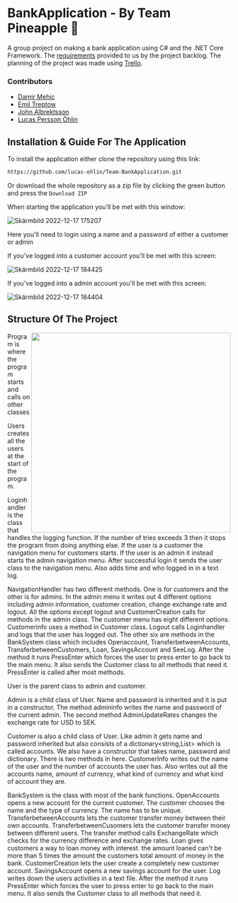 # BankApplication - By Team Pineapple 🍍
A group project on making a bank application using C# and the .NET Core Framework.
The [requirements](https://qlok.notion.site/Initial-backlog-03eb10ead8f047b3aff215f8c9b47d0e) provided to us by the project backlog. The planning of the project was made using [Trello](https://trello.com/b/toGN7sg8/bankapplication).

### Contributors
* [Damir Mehic](https://github.com/DammirM)
* [Emil Treptow](https://github.com/Lykrat)
* [John Albrektsson](https://github.com/JohnAlbrektsson)
* [Lucas Persson Öhlin](https://github.com/lucas-ohlin) 

## Installation & Guide For The Application
To install the application either clone the repository using this link:
```sh
https://github.com/lucas-ohlin/Team-BankApplication.git
```
Or download the whole repository as a zip file by clicking the green button and press the `Download ZIP`

When starting the application you'll be met with this window:

![Skärmbild 2022-12-17 175207](https://user-images.githubusercontent.com/113690228/208254615-06f41f54-9858-4fd9-820d-ceb319420a9b.png)

Here you'll need to login using a name and a password of either a customer or admin

If you've logged into a customer account you'll be met with this screen:

![Skärmbild 2022-12-17 184425](https://user-images.githubusercontent.com/113690228/208254665-cfcd97f5-89b2-4de0-b358-f8fe046d8d09.png)

If you've logged into a admin account you'll be met with this screen:

![Skärmbild 2022-12-17 184404](https://user-images.githubusercontent.com/113690228/208254683-550bd7ba-6025-4ae3-a571-eeea36382b01.png)


## Structure Of The Project
<img src="https://user-images.githubusercontent.com/113690228/208114210-1d90ab1f-0639-4aeb-a3d9-fce6f281e871.png" align="right" height="450px">

Program is where the program starts and calls on other classes

Users creates all the users at the start of the program.

Loginhandler is the class that handles the logging function. If the number of tries exceeds 3 then it stops the program from doing anything else. If the user is a customer the navigation menu for customers starts. If the user is an admin it instead starts the admin navigation menu. After successful login it sends the user class to the navigation menu. Also adds time and who logged in in a text log.

NavigationHandler has two different methods. One is for customers and the other is for admins. In the admin menu it writes out 4 different options including admin information, customer creation, change exchange rate and logout. All the options except logout and CustomerCreation calls for methods in the admin class. The customer menu has eight different options. Customerinfo uses a method in Customer class. Logout calls Loginhandler and logs that the user has logged out. The other six are methods in the BankSystem class which includes Openaccount, TransferbetweenAccounts, TransferbetweenCustomers, Loan, SavingsAccount and SeeLog. After the method it runs PressEnter which forces the user to press enter to go back to the main menu. It also sends the Customer class to all methods that need it. PressEnter is called after most methods.

User is the parent class to admin and customer. 

Admin is a child class of User. Name and password is inherited and it is put in a constructor. The method admininfo writes the name and password of the current admin. The second method AdminUpdateRates changes the exchange rate for USD to SEK.

Customer is also a child class of User. Like admin it gets name and password inherited but also consists of a dictionary<string,List<string>> which is called accounts. We also have a constructor that takes name, password and dictionary. There is two methods in here. CustomerInfo writes out the name of the user and the number of accounts the user has. Also writes out all the accounts name, amount of currency, what kind of currency and what kind of account they are. 

BankSystem is the class with most of the bank functions. OpenAccounts opens a new account for the current customer. The customer chooses the name and the type of currency. The name has to be unique. TransferbetweenAccounts lets the customer transfer money between their own accounts. TransferbetweenCusomers lets the customer transfer money between different users. The transfer method calls ExchangeRate which checks for the currency difference and exchange rates. Loan gives customers a way to loan money with interest. the amount loaned can't be more than 5 times the amount the customers total amount of money in the bank. CustomerCreation lets the user create a completely new customer account. SavingsAccount opens a new savings account for the user. Log writes down the users activities in a text file. After the method it runs PressEnter which forces the user to press enter to go back to the main menu. It also sends the Customer class to all methods that need it.

